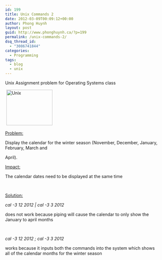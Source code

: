 ```yaml
---
id: 199
title: Unix Commands 2
date: 2012-03-09T00:09:12+00:00
author: Phong Huynh
layout: post
guid: http://www.phonghuynh.ca/?p=199
permalink: /unix-commands-2/
dsq_thread_id:
  - "3086741844"
categories:
  - Programming
tags:
  - blog
  - unix
---
```

<div>
  Unix Assignment problem for Operating Systems class
</div>

<div>
  <p>
     <a href="/wp-content/uploads/2012/03/Paldo-logo.png"><img class="size-full wp-image-417 aligncenter" title="Unix" src="/wp-content/uploads/2012/03/Paldo-logo.png" alt="Unix" width="150" height="116" /></a>
  </p>
</div>

<div>
  <p>
    <span style="text-decoration: underline;">Problem:</span>
  </p>
</div>

<div>
  <p>
    Display the calendar for the winter season (November, December, January, February, March and
  </p>
</div>

<div>
  <p>
    April).
  </p>
</div>

<div>
</div>

<div>
  <p>
    <span style="text-decoration: underline;">Impact:</span>
  </p>
</div>

<div>
  <p>
    The calendar dates need to be displayed at the same time
  </p>
</div>

<div>
  <p>
    &nbsp;
  </p>
</div>

<div>
  <p>
    <span style="text-decoration: underline;">Solution:</span>
  </p>
</div>

<div>
  <p>
    <em><span lang="EN-US">cal -3 12 2012 | cal -3 3 2012</span></em>
  </p>
</div>

<div>
  <p>
    does not work because piping will cause the calendar to only show the January to april months
  </p>
</div>

<div>
  <p>
    &nbsp;
  </p>
</div>

<div>
  <p>
    <em><span lang="EN-US">cal -3 12 2012 ; cal -3 3 2012</span></em>
  </p>
</div>

<div>
  <p>
    works because it inputs both the commands into the system which shows all of the calendar months for the winter season
  </p>
</div>

<div>
</div>